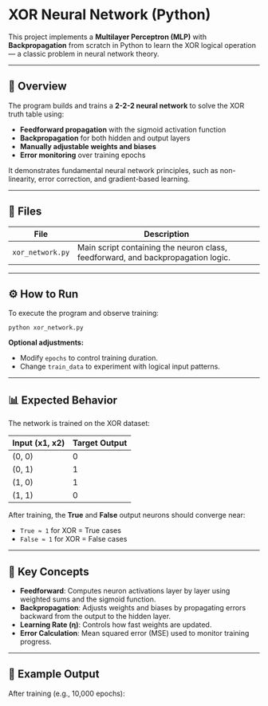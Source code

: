 <!-- Markdeep README -->
<meta charset="utf-8">
<link rel="stylesheet" href="https://casual-effects.com/markdeep/latest/markdeep.min.css">


# XOR Neural Network (Python)

This project implements a **Multilayer Perceptron (MLP)** with **Backpropagation** from scratch in Python to learn the XOR logical operation — a classic problem in neural network theory.

---

## 🧠 Overview

The program builds and trains a **2-2-2 neural network** to solve the XOR truth table using:
- **Feedforward propagation** with the sigmoid activation function  
- **Backpropagation** for both hidden and output layers  
- **Manually adjustable weights and biases**  
- **Error monitoring** over training epochs  

It demonstrates fundamental neural network principles, such as non-linearity, error correction, and gradient-based learning.

---

## 📂 Files

| File | Description |
|------|--------------|
| `xor_network.py` | Main script containing the neuron class, feedforward, and backpropagation logic. |

---

## ⚙️ How to Run

To execute the program and observe training:

~~~~~~~~~~~~~~~~~~~~
python xor_network.py
~~~~~~~~~~~~~~~~~~~~

**Optional adjustments:**
- Modify `epochs` to control training duration.  
- Change `train_data` to experiment with logical input patterns.  

---

## 📊 Expected Behavior

The network is trained on the XOR dataset:

| Input (x1, x2) | Target Output |
|----------------|----------------|
| (0, 0) | 0 |
| (0, 1) | 1 |
| (1, 0) | 1 |
| (1, 1) | 0 |

After training, the **True** and **False** output neurons should converge near:  
- `True ≈ 1` for XOR = True cases  
- `False ≈ 1` for XOR = False cases  

---

## 🧩 Key Concepts

- **Feedforward**: Computes neuron activations layer by layer using weighted sums and the sigmoid function.  
- **Backpropagation**: Adjusts weights and biases by propagating errors backward from the output to the hidden layer.  
- **Learning Rate (η)**: Controls how fast weights are updated.  
- **Error Calculation**: Mean squared error (MSE) used to monitor training progress.

---

## 🧮 Example Output

After training (e.g., 10,000 epochs):

